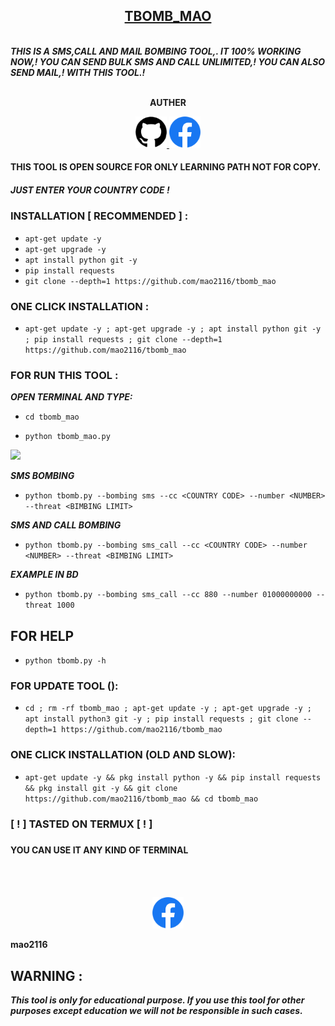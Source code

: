 
<h2 align="center">
<a href="https://mao2116.xyz">TBOMB_MAO</a>
  
  </h2>
</br>
<b><i>THIS IS A SMS,CALL AND MAIL BOMBING TOOL,.
IT 100% WORKING NOW,! YOU CAN SEND BULK SMS AND CALL UNLIMITED,!
YOU CAN ALSO SEND MAIL,! WITH THIS TOOL.!</i></b>
</br>
</br>

<p align="center">
<b> AUTHER </b>
</p>
 <p align="center">
<a href="https://github.com/mao2116">
  <img width="50px" height="50px" src="https://raw.githubusercontent.com/fh-rabbi/Hack-Box/main/images/git.png">
</a>
<a href="https://www.facebook.com/mao2116/">
  <img width="50px" height="50px" src="https://raw.githubusercontent.com/fh-rabbi/Hack-Box/main/images/fb.png"><!I JUST USE A PIC FROM FH-RABBI >
</a></p>

  
#### THIS TOOL IS OPEN SOURCE FOR ONLY LEARNING PATH NOT FOR COPY.

##### JUST ENTER YOUR COUNTRY CODE !





### INSTALLATION [ RECOMMENDED ] :

* `apt-get update -y`
* `apt-get upgrade -y`
* `apt install python git -y`
* `pip install requests`
* `git clone --depth=1 https://github.com/mao2116/tbomb_mao`
### ONE CLICK INSTALLATION :


* `apt-get update -y ; apt-get upgrade -y ; apt install python git -y ; pip install requests ; git clone --depth=1 https://github.com/mao2116/tbomb_mao`




### FOR RUN THIS TOOL :

***OPEN TERMINAL AND TYPE:***

* `cd tbomb_mao`

* `python tbomb_mao.py`


<p align="left">
  <a href="https://shell.cloud.google.com/cloudshell/open?cloudshell_git_repo=https://github.com/mao2116/tbomb_mao.git&tutorial=README.md" target="_blank"><img src="https://gstatic.com/cloudssh/images/open-btn.svg"></a>
</p>



***SMS BOMBING***

* `python tbomb.py --bombing sms --cc <COUNTRY CODE> --number <NUMBER> --threat <BIMBING LIMIT>`

***SMS AND CALL BOMBING***

* `python tbomb.py --bombing sms_call --cc <COUNTRY CODE> --number <NUMBER> --threat <BIMBING LIMIT>`

***EXAMPLE IN BD***

* `python tbomb.py --bombing sms_call --cc 880 --number 01000000000 --threat 1000`

## FOR HELP
* `python tbomb.py -h`



### FOR UPDATE TOOL ():

* `cd ; rm -rf tbomb_mao ; apt-get update -y ; apt-get upgrade -y ; apt install python3 git -y ; pip install requests ; git clone --depth=1 https://github.com/mao2116/tbomb_mao`



### ONE CLICK INSTALLATION (OLD AND SLOW):
* `apt-get update -y && pkg install python -y && pip install requests && pkg install git -y && git clone https://github.com/mao2116/tbomb_mao && cd tbomb_mao`




<h3>[ ! ] TASTED ON TERMUX [ ! ]<h3/>
<h4>YOU CAN USE IT ANY KIND OF TERMINAL<h4/>



<b>

</br>
</br>
<p align="center">
<a href="https://www.facebook.com/mao2116/">
  <img width="50px" height="50px" src="https://raw.githubusercontent.com/fh-rabbi/Hack-Box/main/images/fb.png"><!I JUST USE A PIC FROM FH-RABBI >
<a/>
<p/>  

</b>
<b> mao2116 </b>

## WARNING : 
***This tool is only for educational purpose. If you use this tool for other purposes except education we will not be responsible in such cases.***

  
  
  

